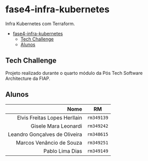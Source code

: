 # fase4-infra-kubernetes

Infra Kubernetes com Terraform.

- [fase4-infra-kubernetes](#fase4-infra-kubernetes)
  - [Tech Challenge](#tech-challenge)
  - [Alunos](#alunos)

## Tech Challenge

Projeto realizado durante o quarto módulo da Pós Tech Software Architecture da FIAP.

## Alunos

|                                          Nome |     RM     |
|----------------------------------------------:| :--------: |
|                  Elvis Freitas Lopes Herllain | `rm349139` |
|                          Gisele Mara Leonardi | `rm349242` |
|                 Leandro Gonçalves de Oliveira | `rm348615` |
|                      Marcos Venâncio de Souza | `rm349251` |
|                               Pablo Lima Dias | `rm349149` |
